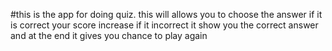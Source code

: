 #this is the app for doing quiz. this will allows you to choose the answer if it is correct your score increase if it incorrect it show you the correct answer and at the end it gives you chance to play again
